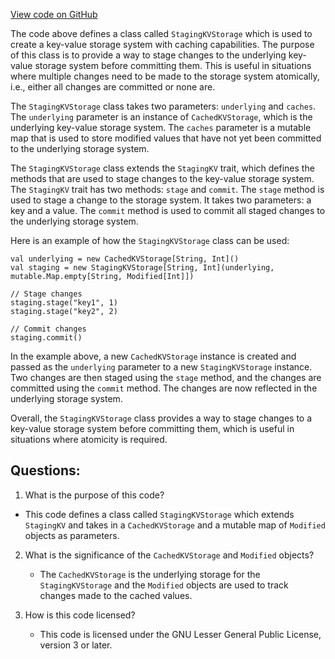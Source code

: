 [View code on GitHub](https://github.com/oxygenium/oxygenium/io/src/main/scala/org/oxygenium/io/StagingKVStorage.scala)

The code above defines a class called `StagingKVStorage` which is used to create a key-value storage system with caching capabilities. The purpose of this class is to provide a way to stage changes to the underlying key-value storage system before committing them. This is useful in situations where multiple changes need to be made to the storage system atomically, i.e., either all changes are committed or none are.

The `StagingKVStorage` class takes two parameters: `underlying` and `caches`. The `underlying` parameter is an instance of `CachedKVStorage`, which is the underlying key-value storage system. The `caches` parameter is a mutable map that is used to store modified values that have not yet been committed to the underlying storage system.

The `StagingKVStorage` class extends the `StagingKV` trait, which defines the methods that are used to stage changes to the key-value storage system. The `StagingKV` trait has two methods: `stage` and `commit`. The `stage` method is used to stage a change to the storage system. It takes two parameters: a key and a value. The `commit` method is used to commit all staged changes to the underlying storage system.

Here is an example of how the `StagingKVStorage` class can be used:

```
val underlying = new CachedKVStorage[String, Int]()
val staging = new StagingKVStorage[String, Int](underlying, mutable.Map.empty[String, Modified[Int]])

// Stage changes
staging.stage("key1", 1)
staging.stage("key2", 2)

// Commit changes
staging.commit()
```

In the example above, a new `CachedKVStorage` instance is created and passed as the `underlying` parameter to a new `StagingKVStorage` instance. Two changes are then staged using the `stage` method, and the changes are committed using the `commit` method. The changes are now reflected in the underlying storage system.

Overall, the `StagingKVStorage` class provides a way to stage changes to a key-value storage system before committing them, which is useful in situations where atomicity is required.
## Questions: 
 1. What is the purpose of this code?
   - This code defines a class called `StagingKVStorage` which extends `StagingKV` and takes in a `CachedKVStorage` and a mutable map of `Modified` objects as parameters.

2. What is the significance of the `CachedKVStorage` and `Modified` objects?
   - The `CachedKVStorage` is the underlying storage for the `StagingKVStorage` and the `Modified` objects are used to track changes made to the cached values.

3. How is this code licensed?
   - This code is licensed under the GNU Lesser General Public License, version 3 or later.